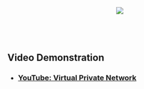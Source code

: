 <p align="center"><img src="https://imgur.com/a/U2RMvIC"
</p>

<h1></h1>
<br />


<h2>Video Demonstration</h2>

- ### [YouTube: Virtual Private Network](https://www.youtube.com/watch?v=nqQiv0U0P9s)

